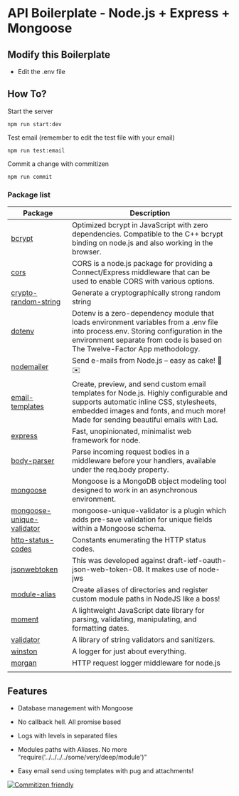 ﻿
# API Boilerplate - Node.js + Express + Mongoose

## Modify this Boilerplate

- Edit the .env file

## How To?

Start the server

```
npm run start:dev
```  


Test email (remember to edit the test file with your email)
```
npm run test:email
```

Commit a change with commitizen

```
npm run commit
```

### Package list

| Package                    | Description                                                                                                                                                                                                             |
| -------------------------- | ----------------------------------------------------------------------------------------------------------------------------------------------------------------------------------------------------------------------- |
| [bcrypt](https://www.npmjs.com/package/bcrypt)                     | Optimized bcrypt in JavaScript with zero dependencies. Compatible to the C++ bcrypt binding on node.js and also working in the browser.                                                                                 |
| [cors](https://www.npmjs.com/package/cors)                       | CORS is a node.js package for providing a Connect/Express middleware that can be used to enable CORS with various options.                                                                                              |
| [crypto-random-string](https://www.npmjs.com/package/crypto-random-string)       | Generate a cryptographically strong random string                                                                                                                                                                       |
| [dotenv](https://www.npmjs.com/package/dotenv)                     | Dotenv is a zero-dependency module that loads environment variables from a .env file into process.env. Storing configuration in the environment separate from code is based on The Twelve-Factor App methodology.       |
| [nodemailer](https://www.npmjs.com/package/nodemailer)            | Send e-mails from Node.js – easy as cake! 🍰✉️ |
| [email-templates](https://www.npmjs.com/package/email-templates)            | Create, preview, and send custom email templates for Node.js. Highly configurable and supports automatic inline CSS, stylesheets, embedded images and fonts, and much more! Made for sending beautiful emails with Lad. |
| [express](https://www.npmjs.com/package/express)                    | Fast, unopinionated, minimalist web framework for node.                                                                                                                                                                 |
| [body-parser](https://www.npmjs.com/package/body-parser)                    | Parse incoming request bodies in a middleware before your handlers, available under the req.body property.                                                                                                                                                                 |
| [mongoose](https://www.npmjs.com/package/mongoose)                    | Mongoose is a MongoDB object modeling tool designed to work in an asynchronous environment.                                                                                                                                                                  |
| [mongoose-unique-validator](https://www.npmjs.com/package/mongoose-unique-validator)                    | mongoose-unique-validator is a plugin which adds pre-save validation for unique fields within a Mongoose schema.                                                                                                                                                                  |
| [http-status-codes](https://www.npmjs.com/package/http-status-codes)          | Constants enumerating the HTTP status codes.                                                                                                                                                                            |
| [jsonwebtoken](https://www.npmjs.com/package/jsonwebtoken)               | This was developed against draft-ietf-oauth-json-web-token-08. It makes use of node-jws                                                                                                                                 |
| [module-alias](https://www.npmjs.com/package/module-alias)               | Create aliases of directories and register custom module paths in NodeJS like a boss!                                                                                                                                   |
| [moment](https://www.npmjs.com/package/moment)                     | A lightweight JavaScript date library for parsing, validating, manipulating, and formatting dates.                                                                                                                      |
| [validator](https://www.npmjs.com/package/validator)                  | A library of string validators and sanitizers.                                                                                                                                                                          |
| [winston](https://www.npmjs.com/package/winston)                    | A logger for just about everything.                                                                                                                                                                                     |
| [morgan](https://www.npmjs.com/package/morgan)  | HTTP request logger middleware for node.js
                                                                                             |

## Features

- Database management with Mongoose

- No callback hell. All promise based

- Logs with levels in separated files

- Modules paths with Aliases. No more "require('../../../../some/very/deep/module')"

- Easy email send using templates with pug and attachments!
  

[![Commitizen friendly](https://img.shields.io/badge/commitizen-friendly-brightgreen.svg)](http://commitizen.github.io/cz-cli/)

